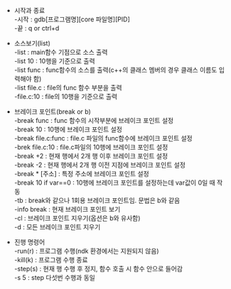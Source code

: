 * 시작과 종료   
-시작 : gdb[프로그램명][core 파일명][PID]   
-끝 : q or ctrl+d   

* 소스보기(list)   
-list : main함수 기점으로 소스 출력   
-list 10 : 10행을 기준으로 출력   
-list func : func함수의 소스를 출력(c++의 클래스 멤버의 경우 클래스 이름도 입력해야 함)   
-list file.c : file의 func 함수 부분을 출력   
-file.c:10 : file의 10행을 기준으로 출력   

* 브레이크 포인트(break or b)   
-break func : func 함수의 시작부분에 브레이크 포인트 설정   
-break 10 : 10행에 브레이크 포인트 설정   
-break file.c:func : file.c 파일의 func함수에 브레이크 포인트 설정   
-brek file.c:10 : file.c파일의 10행에 브레이크 포인트 설정   
-break +2 : 현재 행에서 2개 행 이후 브레이크 포인트 설정   
-break -2 : 현재 행에서 2개 행 이전 지점에 브레이크 포인트 설정   
-break * [주소] : 특정 주소에 브레이크 포인트 설정   
-break 10 if var==0 : 10행에 브레이크 포인트를 설정하는데 var값이 0일 때 작동   
-tb : break와 같으나 1회용 브레이크 포인트임. 문법은 b와 같음   
-info break : 현재 브레이크 포인트 보기   
-cl : 브레이크 포인트 지우기(옵션은 b와 유사함)   
-d : 모든 브레이크 포인트 지우기   

* 진행 명령어   
-run(r) : 프로그램 수행(ndk 환경에서는 지원되지 않음)   
-kill(k) : 프로그램 수행 종료   
-step(s) : 현재 행 수행 후 정지, 함수 호출 시 함수 안으로 들어감   
 -s 5 : step 다섯번 수행과 동일   
